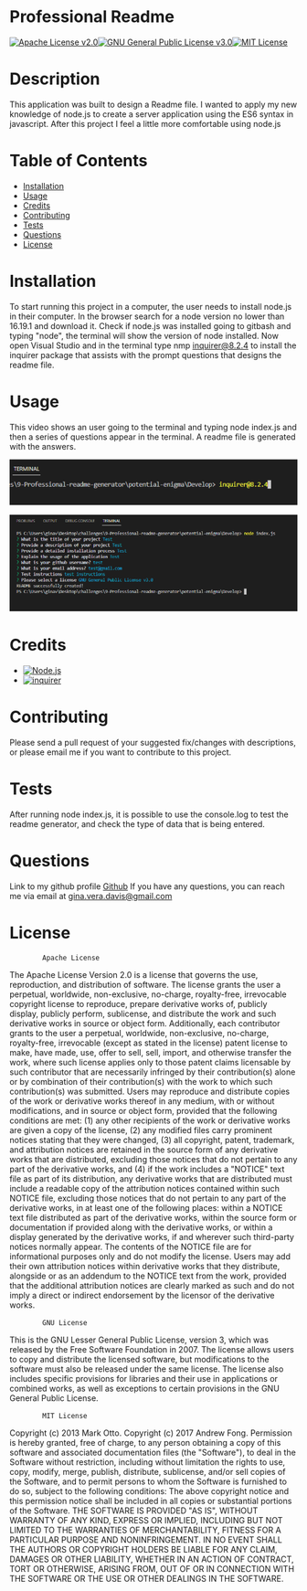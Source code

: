 
# Professional Readme
[![Apache License v2.0](https://img.shields.io/badge/-Apache%20License%20v2.0-orange)](http://www.apache.org/licenses/LICENSE-2.0)[![GNU General Public License v3.0](https://img.shields.io/badge/-GNU%20General%20Public%20License%20v3.0-blue)](https://www.gnu.org/licenses/)[![MIT License](https://img.shields.io/badge/-MIT%20License-brightgreen)](https://www.mit.edu/~amini/LICENSE.md)

# Description

This application was built to design a Readme file. I wanted to apply my new knowledge of node.js to create a server application using the ES6 syntax in javascript. After this project I feel a little more comfortable using node.js



# Table of Contents

- [Installation](#installation)
- [Usage](#usage)
- [Credits](#credits)
- [Contributing](#contributing)
- [Tests](#tests)
- [Questions](#questions)
- [License](#license)



# Installation
To start running this project in a computer, the user needs to install node.js in their computer. In the browser search for a node version no lower than 16.19.1 and download it. Check if node.js was installed going to gitbash and typing "node", the terminal will show the version of node installed. Now open Visual Studio and in the terminal type nmp inquirer@8.2.4 to install the inquirer package that assists with the prompt questions that designs the readme file.



# Usage

This video shows an user going to the terminal and typing node index.js and then a series of questions appear in the terminal. A readme file is generated with the answers.

![alt text](assets/images/inquirer-screenshot.png)

![alt text](assets/images/terminal-readme.png)



# Credits
- [![Node.js](https://img.shields.io/badge/-node.js-blueviolet)](https://nodejs.org/en/)
- [![inquirer](https://img.shields.io/badge/-inquirer-ff69b4)](https://www.npmjs.com/package/inquirer)



# Contributing
Please send a pull request of your suggested fix/changes with descriptions, or please email me if you want to contribute to this project.



# Tests
After running node index.js, it is possible to use the console.log to test the readme generator, and check the type of data that is being entered.



# Questions
Link to my github profile [Github](https://github.com/ginitadavis/)
If you have any questions, you can reach me via email at gina.vera.davis@gmail.com



# License


            Apache License

The Apache License Version 2.0 is a license that governs the use, reproduction, and distribution of software. The license grants the user a perpetual, worldwide, non-exclusive, no-charge, royalty-free, irrevocable copyright license to reproduce, prepare derivative works of, publicly display, publicly perform, sublicense, and distribute the work and such derivative works in source or object form. Additionally, each contributor grants to the user a perpetual, worldwide, non-exclusive, no-charge, royalty-free, irrevocable (except as stated in the license) patent license to make, have made, use, offer to sell, sell, import, and otherwise transfer the work, where such license applies only to those patent claims licensable by such contributor that are necessarily infringed by their contribution(s) alone or by combination of their contribution(s) with the work to which such contribution(s) was submitted.
Users may reproduce and distribute copies of the work or derivative works thereof in any medium, with or without modifications, and in source or object form, provided that the following conditions are met: (1) any other recipients of the work or derivative works are given a copy of the license, (2) any modified files carry prominent notices stating that they were changed, (3) all copyright, patent, trademark, and attribution notices are retained in the source form of any derivative works that are distributed, excluding those notices that do not pertain to any part of the derivative works, and (4) if the work includes a "NOTICE" text file as part of its distribution, any derivative works that are distributed must include a readable copy of the attribution notices contained within such NOTICE file, excluding those notices that do not pertain to any part of the derivative works, in at least one of the following places: within a NOTICE text file distributed as part of the derivative works, within the source form or documentation if provided along with the derivative works, or within a display generated by the derivative works, if and wherever such third-party notices normally appear. The contents of the NOTICE file are for informational purposes only and do not modify the license. Users may add their own attribution notices within derivative works that they distribute, alongside or as an addendum to the NOTICE text from the work, provided that the additional attribution notices are clearly marked as such and do not imply a direct or indirect endorsement by the licensor of the derivative works.
            
            GNU License

This is the GNU Lesser General Public License, version 3, which was released by the Free Software Foundation in 2007. The license allows users to copy and distribute the licensed software, but modifications to the software must also be released under the same license. The license also includes specific provisions for libraries and their use in applications or combined works, as well as exceptions to certain provisions in the GNU General Public License. 
            
            MIT License

Copyright (c) 2013 Mark Otto.
Copyright (c) 2017 Andrew Fong.
Permission is hereby granted, free of charge, to any person obtaining a copy of this software and associated documentation files (the "Software"), to deal in the Software without restriction, including without limitation the rights to use, copy, modify, merge, publish, distribute, sublicense, and/or sell copies of the Software, and to permit persons to whom the Software is furnished to do so, subject to the following conditions:
The above copyright notice and this permission notice shall be included in all copies or substantial portions of the Software.
THE SOFTWARE IS PROVIDED "AS IS", WITHOUT WARRANTY OF ANY KIND, EXPRESS OR IMPLIED, INCLUDING BUT NOT LIMITED TO THE WARRANTIES OF MERCHANTABILITY, FITNESS FOR A PARTICULAR PURPOSE AND NONINFRINGEMENT. IN NO EVENT SHALL THE AUTHORS OR COPYRIGHT HOLDERS BE LIABLE FOR ANY CLAIM, DAMAGES OR OTHER LIABILITY, WHETHER IN AN ACTION OF CONTRACT, TORT OR OTHERWISE, ARISING FROM, OUT OF OR IN CONNECTION WITH THE SOFTWARE OR THE USE OR OTHER DEALINGS IN THE SOFTWARE.



    